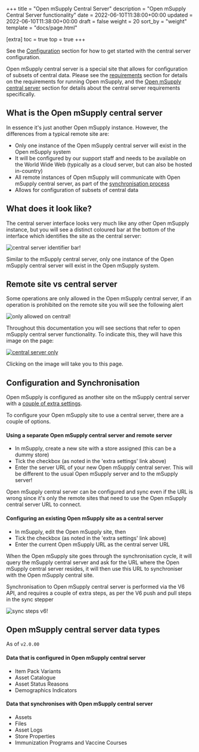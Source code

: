 +++
title = "Open mSupply Central Server"
description = "Open mSupply Central Server functionality"
date = 2022-06-10T11:38:00+00:00
updated = 2022-06-10T11:38:00+00:00
draft = false
weight = 20
sort_by = "weight"
template = "docs/page.html"

[extra]
toc = true
top = true
+++

<div class="tip">See the <a href="#configuration-and-synchronisation">Configuration</a> section for how to get started with the central server configuration.</div>

Open mSupply central server is a special site that allows for configuration of subsets of central data. Please see the [requirements](/docs/introduction/requirements/#open-msupply-requirements) section for details on the requirements for running Open mSupply, and the [Open mSupply central server](/docs/introduction/requirements/#open-msupply-central-server) section for details about the central server requirements specifically.

## What is the Open mSupply central server

In essence it's just another Open mSupply instance. However, the differences from a typical remote site are:

- Only one instance of the Open mSupply central server will exist in the Open mSupply system
- It will be configured by our support staff and needs to be available on the World Wide Web (typically as a cloud server, but can also be hosted in-country)
- All remote instances of Open mSupply will communicate with Open mSupply central server, as part of the [synchronisation process](/docs/sync/synchronisation/)
- Allows for configuration of subsets of central data

## What does it look like?

The central server interface looks very much like any other Open mSupply instance, but you will see a distinct coloured bar at the bottom of the interface which identifies the site as the central server:

![central server identifier bar!](/docs/introduction/images/central_server_bar_identifier.png)

Similar to the mSupply central server, only one instance of the Open mSupply central server will exist in the Open mSupply system.

## Remote site vs central server

Some operations are only allowed in the Open mSupply central server, if an operation is prohibited on the remote site you will see the following alert

![only allowed on central!](/docs/introduction/images/only_allowed_on_central.png)

Throughout this documentation you will see sections that refer to open mSupply central server functionality. To indicate this, they will have this image on the page:

[![central server only](/docs/introduction/images/central_server.png "🔗 Available on central server only ")](/docs/getting_started/central/#remote-site-vs-central-server)

Clicking on the image will take you to this page.

## Configuration and Synchronisation

Open mSupply is configured as another site on the mSupply central server with a [couple of extra settings](https://docs.msupply.org.nz/synchronisation:sync_sites#open_msupply_central_server_settings).

To configure your Open mSupply site to use a central server, there are a couple of options.

#### Using a separate Open mSupply central server and remote server

- In mSupply, create a new site with a store assigned (this can be a dummy store)
- Tick the checkbox (as noted in the 'extra settings' link above)
- Enter the server URL of your new Open mSupply
  central server. This will be different to the usual Open mSupply server and to
  the mSupply server!

<div class="warning">Open mSupply central server can be configured and sync even if the URL is wrong since it's only the remote sites that need to use the Open mSupply central server URL to connect.</div>

#### Configuring an existing Open mSupply site as a central server

- In mSupply, edit the Open mSupply site, then
- Tick the checkbox (as noted in the 'extra settings' link above)
- Enter the current Open mSupply URL as the central server URL

When the Open mSupply site goes through the synchronisation cycle, it will query the mSupply central server and ask for the URL where the Open mSupply central server resides, it will then use this URL to synchroniser with the Open mSupply central site.

Synchronisation to Open mSupply central server is performed via the V6 API, and requires a couple of extra steps, as per the V6 push and pull steps in the sync stepper

![sync steps v6!](/docs/introduction/images/sync_steps_v6.png)

## Open mSupply central server data types

<div class="note">As of <code>v2.0.00</code></div>

#### Data that is configured in Open mSupply central server

- Item Pack Variants
- Asset Catalogue
- Asset Status Reasons
- Demographics Indicators

#### Data that synchronises with Open mSupply central server

- Assets
- Files
- Asset Logs
- Store Properties
- Immunization Programs and Vaccine Courses
